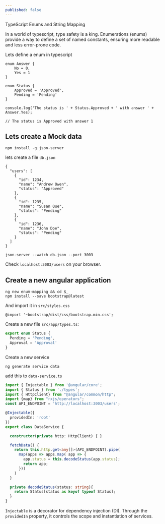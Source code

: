 ```yaml
---
published: false
---
```


TypeScript Enums and String Mapping

In a world of typescript, type safety is a king. Enumerations (enums) provide a way to define a set of named constants, ensuring more readable and less error-prone code. 

Lets define a enum in typescript

```
enum Answer {
    No = 0,
    Yes = 1
}

enum Status {
    Approved = 'Approved',
    Pending = 'Pending'
}

console.log('The status is ' + Status.Approved + ' with answer ' + Answer.Yes);

// The status is Approved with answer 1
```

## Lets create a Mock data

```
npm install -g json-server
```

lets create a file `db.json`

```
{
  "users": [
    {
      "id": 1234,
      "name": "Andrew Owen",
      "status": "Approved"
    },
    {
      "id": 1235,
      "name": "Susan Que",
      "status": "Pending"
    },
    {
      "id": 1236,
      "name": "John Doe",
      "status": "Pending"
    }
  ]
}
```

```
json-server --watch db.json --port 3003
```

Check `localhost:3003/users` on your browser.


## Create a new angular application

```
ng new enum-mapping && cd $_
npm install --save bootstrap@latest
```

And import it in `src/styles.css` 

```
@import '~bootstrap/dist/css/bootstrap.min.css';
```

Create a new file `src/app/types.ts`:

```ts
export enum Status {
  Pending = 'Pending',
  Approval = 'Approval'
}

```

Create a new service

```
ng generate service data
```

add this to `data-service.ts`

```ts
import { Injectable } from '@angular/core';
import { Status } from './types';
import { HttpClient} from "@angular/common/http";
import {map} from "rxjs/operators";
const API_ENDPOINT = 'http://localhost:3003/users';

@Injectable({
  providedIn: 'root'
})
export class DataService {

  constructor(private http: HttpClient) { }

  fetchData() {
    return this.http.get<any[]>(API_ENDPOINT).pipe(
      map(apps => apps.map( app => {
        app.status = this.decodeStatus(app.status);
        return app;
      }))
    )
  }

  private decodeStatus(status: string){
    return Status[status as keyof typeof Status];
  }
}

```

`Injectable` is a decorator for dependency injection (DI). Through the `providedIn` property, it controls the scope and instantiation of services.